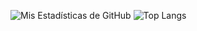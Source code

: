 ![Mis Estadísticas de GitHub](https://github-readme-stats.vercel.app/api?username=vsmuggling2023&show_icons=true&theme=github_dark)
![Top Langs](https://github-readme-stats.vercel.app/api/top-langs/?username=vsmuggling2023&layout=compact&theme=github_dark)
